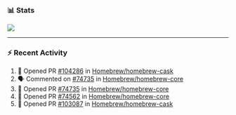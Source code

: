 ### :bar_chart: Stats

<a href="#">
  <img align="center" src="https://github-readme-stats.vercel.app/api?username=tuzi3040&show_icons=true&theme=dark" />
</a>

---

### :zap: Recent Activity

<!--START_SECTION:activity-->
1. 💪 Opened PR [#104286](https://github.com/Homebrew/homebrew-cask/pull/104286) in [Homebrew/homebrew-cask](https://github.com/Homebrew/homebrew-cask)
2. 🗣 Commented on [#74735](https://github.com/Homebrew/homebrew-core/issues/74735) in [Homebrew/homebrew-core](https://github.com/Homebrew/homebrew-core)
3. 💪 Opened PR [#74735](https://github.com/Homebrew/homebrew-core/pull/74735) in [Homebrew/homebrew-core](https://github.com/Homebrew/homebrew-core)
4. 💪 Opened PR [#74562](https://github.com/Homebrew/homebrew-core/pull/74562) in [Homebrew/homebrew-core](https://github.com/Homebrew/homebrew-core)
5. 💪 Opened PR [#103087](https://github.com/Homebrew/homebrew-cask/pull/103087) in [Homebrew/homebrew-cask](https://github.com/Homebrew/homebrew-cask)
<!--END_SECTION:activity-->
